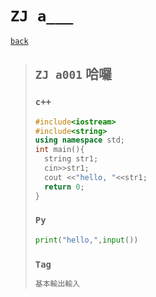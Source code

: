 # `ZJ a___`

[`back`](../)

> ## `ZJ a001` 哈囉
>
> ### `c++`
>
> ```c++
> #include<iostream>
> #include<string>
> using namespace std;
> int main(){
> 	string str1;
> 	cin>>str1;
> 	cout <<"hello, "<<str1;
> 	return 0;
> }
> ```
>
> ### `Py`
>
> ```py
> print("hello,",input())
> ```
>
> ### `Tag`
>
> ```txt
> 基本輸出輸入
> ```

[`Codeforces`]: /OJ_ans/cf
[`Zerojudge`]: /OJ_ans/zj
[`PCIC`]: /OJ_ans/PCIC

<link id="style_css" rel="stylesheet" type="text/css" href="/OJ_ans/style.css">
